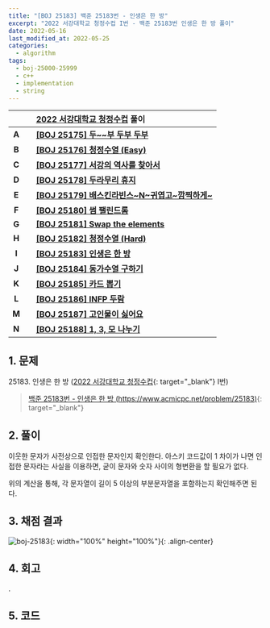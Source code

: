```yaml
---
title: "[BOJ 25183] 백준 25183번 - 인생은 한 방"
excerpt: "2022 서강대학교 청정수컵 I번 - 백준 25183번 인생은 한 방 풀이"
date: 2022-05-16
last_modified_at: 2022-05-25
categories:
  - algorithm
tags:
  - boj-25000-25999
  - c++
  - implementation
  - string
---
```


|||[2022 서강대학교 청정수컵](https://burningfalls.github.io/contest/sogang2022-baekjoon-contest/) 풀이|
|:---:|:---:|:---|
|**A**||**[[BOJ 25175] 두~~부 두부 두부](https://burningfalls.github.io/algorithm/boj-25175/)**|
|**B**||**[[BOJ 25176] 청정수열 (Easy)](https://burningfalls.github.io/algorithm/boj-25176/)**|
|**C**||**[[BOJ 25177] 서강의 역사를 찾아서](https://burningfalls.github.io/algorithm/boj-25177/)**|
|**D**||**[[BOJ 25178] 두라무리 휴지](https://burningfalls.github.io/algorithm/boj-25178/)**|
|**E**||**[[BOJ 25179] 배스킨라빈스~N~귀엽고~깜찍하게~](https://burningfalls.github.io/algorithm/boj-25179/)**|
|**F**||**[[BOJ 25180] 썸 팰린드롬](https://burningfalls.github.io/algorithm/boj-25180/)**|
|**G**||**[[BOJ 25181] Swap the elements](https://burningfalls.github.io/algorithm/boj-25181/)**|
|**H**||**[[BOJ 25182] 청정수열 (Hard)](https://burningfalls.github.io/algorithm/boj-25182/)**|
|**I**||**[[BOJ 25183] 인생은 한 방](https://burningfalls.github.io/algorithm/boj-25183/)**|
|**J**||**[[BOJ 25184] 동가수열 구하기](https://burningfalls.github.io/algorithm/boj-25184/)**|
|**K**||**[[BOJ 25185] 카드 뽑기](https://burningfalls.github.io/algorithm/boj-25185/)**|
|**L**||**[[BOJ 25186] INFP 두람](https://burningfalls.github.io/algorithm/boj-25186/)**|
|**M**||**[[BOJ 25187] 고인물이 싫어요](https://burningfalls.github.io/algorithm/boj-25187/)**|
|**N**||**[[BOJ 25188] 1, 3, 모 나누기](https://burningfalls.github.io/algorithm/boj-25188/)**|

## 1. 문제
$25183$. 인생은 한 방 ([2022 서강대학교 청정수컵](https://burningfalls.github.io/contest/sogang-baekjoon-contest/){: target="_blank"} I번)

> [백준 25183번 - 인생은 한 방 (https://www.acmicpc.net/problem/25183)](https://www.acmicpc.net/problem/25183){: target="_blank"}

## 2. 풀이

이웃한 문자가 사전상으로 인접한 문자인지 확인한다. 아스키 코드값이 $1$ 차이가 나면 인접한 문자라는 사실을 이용하면, 굳이 문자와 숫자 사이의 형변환을 할 필요가 없다.

위의 계산을 통해, 각 문자열이 길이 5 이상의 부분문자열을 포함하는지 확인해주면 된다.

## 3. 채점 결과

![boj-25183](https://user-images.githubusercontent.com/30232837/168542483-fd2dbb7c-5626-4340-8b71-389c856fcf79.png "boj-25183"){: width="100%" height="100%"}{: .align-center}

## 4. 회고

.

## 5. 코드

<script src="https://gist.github.com/BurningFalls/d2c68c178b14c5bfffbb1d7a33ec6a7e.js"></script>